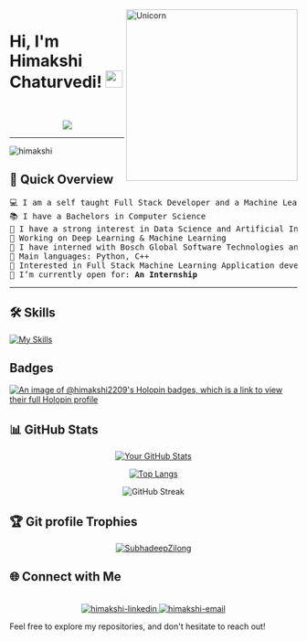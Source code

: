 
<img align="right" width=300px alt="Unicorn" src="https://c.tenor.com/GN73MKBawZYAAAAi/busy-cute.gif" />

<h1 align="left">
Hi, I'm Himakshi Chaturvedi!
	<a href="https://github.com/himakshi2209" target="_self">
		<img src="https://media.giphy.com/media/hvRJCLFzcasrR4ia7z/giphy.gif" width="30">
	</a>
</h1>

<br/>
<p align="center">
	<a href="https://github.com/himakshi2209">
		<img src="https://readme-typing-svg.herokuapp.com?lines=Computer+Science+Student;Intern+at+EY;ExIntern+@+Bosch+Gloabl+Software;Full+Stack+Web+Developer;DS%20|%20AI%20|%20ML%20Enthusiastic;Always%20learning%20new%20things&center=true&width=380&height=45">
	</a>
</p>

<hr>


<p align="left"> <img src="https://komarev.com/ghpvc/?username=himakshi2209&label=Profile%20views&color=0e75b6&style=flat" alt="himakshi" /> </p>

## 🚀 Quick Overview

<pre>
💻 I am a self taught Full Stack Developer and a Machine Learning Developer
📚 I have a Bachelors in Computer Science 
📝 I have a strong interest in Data Science and Artificial Intelligence
🔭 Working on Deep Learning & Machine Learning
🌱 I have interned with Bosch Global Software Technologies and currently I am an intern @ EY
🌟 Main languages: Python, C++
🚩 Interested in Full Stack Machine Learning Application development
🤔 I’m currently open for: <b>An Internship</b> 
</pre>
<hr>


## 🛠️ Skills

[![My Skills](https://skillicons.dev/icons?i=c,cpp,css,html,java,js,latex,md,php,py,r,aws,azure,docker,firebase,heroku,vercel,bootstrap,express,flask,nextjs,nodejs,react,git,matlab,mongodb,mysql)](https://skillicons.dev)

## Badges
[![An image of @himakshi2209's Holopin badges, which is a link to view their full Holopin profile](https://holopin.me/himakshi2209)](https://holopin.io/@himakshi2209)


## 📊 GitHub Stats

<div align="center">

[![Your GitHub Stats](https://github-readme-stats.vercel.app/api?username=himakshi2209&show_icons=true&count_private=true&hide=contribs,prs&theme=radical)](https://github.com/himakshi2209)

[![Top Langs](https://github-readme-stats.vercel.app/api/top-langs/?username=himakshi2209&layout=compact&theme=radical)](https://github.com/himakshi2209)

![GitHub Streak](https://github-readme-streak-stats.herokuapp.com/?user=himakshi2209&theme=radical)

</div>



## :trophy: Git profile Trophies

<p align="center"> <a href="https://github.com/ryo-ma/github-profile-trophy"><img src="https://github-profile-trophy.vercel.app/?username=SubhadeepZilong&layout=compact&theme=algolia" alt="SubhadeepZilong" /></a> </p>


## 🌐 Connect with Me


<br>
<div align="center">
  <a href="https://www.linkedin.com/in/himakshi-chaturvedi-928370223" target="_blank"  rel="noopener noreferrer">
    <img src="https://img.icons8.com/bubbles/100/000000/linkedin.png" alt="himakshi-linkedin" />
  </a>
  <a href="mailto:himakshi2209@gmail.com" target="top" rel="noopener noreferrer">
  <img src="https://img.icons8.com/bubbles/100/000000/gmail-new.png" alt="himakshi-email"/>
  </a>
</div>


Feel free to explore my repositories, and don't hesitate to reach out!


<!--
**himakshi2209/himakshi2209** is a ✨ _special_ ✨ repository because its `README.md` (this file) appears on your GitHub profile.

Here are some ideas to get you started:

- 🔭 I’m currently working on ...
- 🌱 I’m currently learning ...
- 👯 I’m looking to collaborate on ...
- 🤔 I’m looking for help with ...
- 💬 Ask me about ...
- 📫 How to reach me: ...
- 😄 Pronouns: ...
- ⚡ Fun fact: ...
-->
